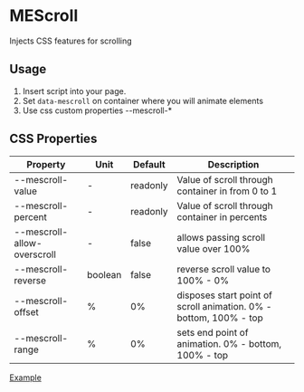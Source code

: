 # MEScroll
Injects CSS features for scrolling

## Usage
1. Insert script into your page.
2. Set `data-mescroll` on container where you will animate elements
2. Use css custom properties --mescroll-*

## CSS Properties
| Property | Unit | Default | Description |
|-|-|-|-|
|--mescroll-value| - | readonly | Value of scroll through container in from 0 to 1|
|--mescroll-percent| - | readonly | Value of scroll through container in percents |
|--mescroll-allow-overscroll| - | false | allows passing scroll value over 100% |
|--mescroll-reverse| boolean | false | reverse scroll value to 100% - 0% |
|--mescroll-offset| % | 0% | disposes start point of scroll animation. 0% - bottom, 100% - top |
|--mescroll-range| % | 0% | sets end point of animation. 0% - bottom, 100% - top |

[Example](demo)
